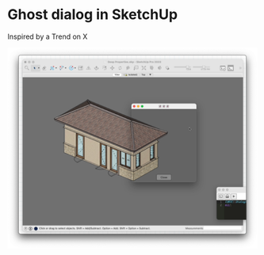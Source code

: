 # Ghost dialog in SketchUp
Inspired by a Trend on X

![Example Image](./Screenshot%202023-11-27%20at%2014.25.02.png)
